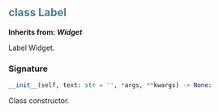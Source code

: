 #  

## <h2 style="color: #4d7c99;">class Label</h2>


**Inherits from: _Widget_**

Label Widget.


### Signature

```python
__init__(self, text: str = '', *args, **kwargs) -> None:
```

Class constructor.

